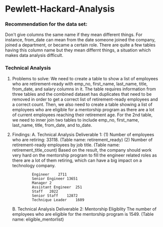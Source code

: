# Pewlett-Hackard-Analysis
### Recommendation for the data set: 
Don't give columns the same name if they mean different things. For instance, from_date can mean from the date someone joined the company, joined a department, or became a certain role. There are quite a few tables having this column name but they mean differnt things, a situation which makes data analysis difficult.  
### Technical Analysis
1. Problems to solve: We need to create a table to show a list of employees who are retirement-ready with emp_no, first_name, last_name, title, from_date, and salary columns in it. The table requires information from three tables and the combined dataset has duplicates that need to be removed in order to get a correct list of retirement-ready employees and a correct count. Then, we also need to create a table showing a list of employees who are eligible for a mentorship program as there are a lot of current employees reaching their retirement age. For the 2nd table, we need to inner join two tables to include emp_no, first_name, last_name, title, from_date, and to_date.
2. Findings: 
    A. Technical Analysis Deliverable 1:
        (1) Number of employees who are retiring: 33118. (Table name: retirement_ready)
        (2) Number of retirement-ready employees by job title. (Table name: retirement_title_count) Based on the result, the company should work very hard on the mentorship program to fill the engineer related roles as there are a lot of them retiring, which can have a big impact on a technology company. 

                Engineer	2711
                Senior Engineer	13651
                Manager	2
                Assistant Engineer	251
                Staff	2022
                Senior Staff	12872
                Technique Leader	1609

    B. Technical Analysis Deliverable 2: Mentorship Eligiblity
        The number of employees who are eligible for the mentorship program is 1549. (Table name: eligible_mentorlist)

